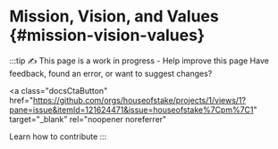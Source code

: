 # Mission, Vision, and Values {#mission-vision-values}

:::tip ✍️ This page is a work in progress - Help improve this page
Have feedback, found an error, or want to suggest changes?

<a
  class="docsCtaButton"
  href="https://github.com/orgs/houseofstake/projects/1/views/1?pane=issue&itemId=121624471&issue=houseofstake%7Cpm%7C1"
  target="_blank"
  rel="noopener noreferrer"
>
Learn how to contribute
</a>
:::
